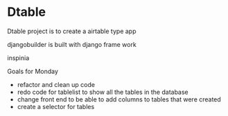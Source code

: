 # Dtable

Dtable project is to create a airtable type app

djangobuilder is built with django frame work

inspinia

Goals for Monday
- refactor and clean up code
- redo code for tablelist to show all the tables in the database
- change front end to be able to add columns to tables that were created
- create a selector for tables
